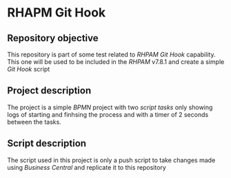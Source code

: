 RHAPM Git Hook
=======================

## Repository objective

This repository is part of some test related to *RHPAM* *Git Hook* capability. This one will be used to be included in the *RHPAM* v7.8.1 and create a simple *Git Hook* script

## Project description

The project is a simple *BPMN* project with two *script tasks* only showing logs of starting and finhsing the process and with a timer of 2 seconds between the tasks.

## Script description

The script used in this project is only a push script to take changes made using *Business Central* and replicate it to this repository